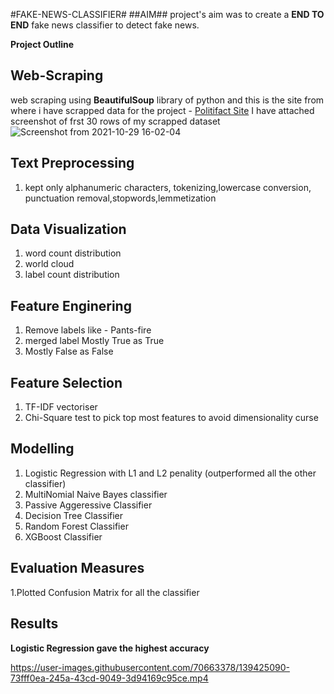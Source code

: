 #FAKE-NEWS-CLASSIFIER#
##AIM##
project's aim was to create a **END TO END** fake news classifier to detect fake news.

**Project Outline**

## Web-Scraping
  web scraping using **BeautifulSoup** library of python and this is the site from where i have scrapped data for the project - [Politifact Site](https://www.politifact.com/factchecks/list/?category=fake-news)
  I have attached screenshot of frst 30 rows of my scrapped dataset 
  ![Screenshot from 2021-10-29 16-02-04](https://user-images.githubusercontent.com/70663378/139423440-d0798315-f58b-4452-b1be-1938a2e9914d.png)
## Text Preprocessing 
 1. kept only alphanumeric characters, tokenizing,lowercase conversion, punctuation removal,stopwords,lemmetization
## Data Visualization
 1. word count distribution
 2. world cloud
 3. label count distribution
## Feature Enginering 
 1. Remove labels like - Pants-fire
 2. merged label Mostly True as True
 3. Mostly False as False
## Feature Selection
 1. TF-IDF vectoriser
 2. Chi-Square test to pick top most features to avoid dimensionality curse
## Modelling
 1. Logistic Regression with L1 and L2 penality (outperformed all the other classifier)
 2. MultiNomial Naive Bayes classifier
 3. Passive Aggeressive Classifier
 4. Decision Tree Classifier
 5. Random Forest Classifier
 6. XGBoost Classifier
## Evaluation Measures
 1.Plotted Confusion Matrix for all the classifier
## Results
  **Logistic Regression gave the highest accuracy**


https://user-images.githubusercontent.com/70663378/139425090-73fff0ea-245a-43cd-9049-3d94169c95ce.mp4







